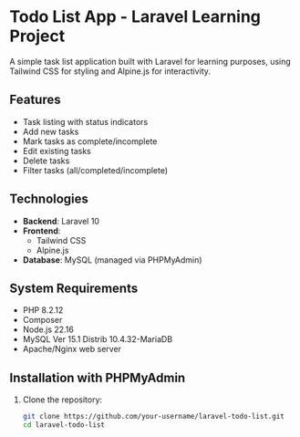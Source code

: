 # Todo List App - Laravel Learning Project

A simple task list application built with Laravel for learning purposes, using Tailwind CSS for styling and Alpine.js for interactivity.

## Features

- Task listing with status indicators
- Add new tasks
- Mark tasks as complete/incomplete
- Edit existing tasks
- Delete tasks
- Filter tasks (all/completed/incomplete)

## Technologies

- **Backend**: Laravel 10
- **Frontend**: 
  - Tailwind CSS
  - Alpine.js
- **Database**: MySQL (managed via PHPMyAdmin)

## System Requirements

- PHP 8.2.12
- Composer
- Node.js 22.16
- MySQL  Ver 15.1 Distrib 10.4.32-MariaDB
- Apache/Nginx web server

## Installation with PHPMyAdmin

1. Clone the repository:
   ```bash
   git clone https://github.com/your-username/laravel-todo-list.git
   cd laravel-todo-list